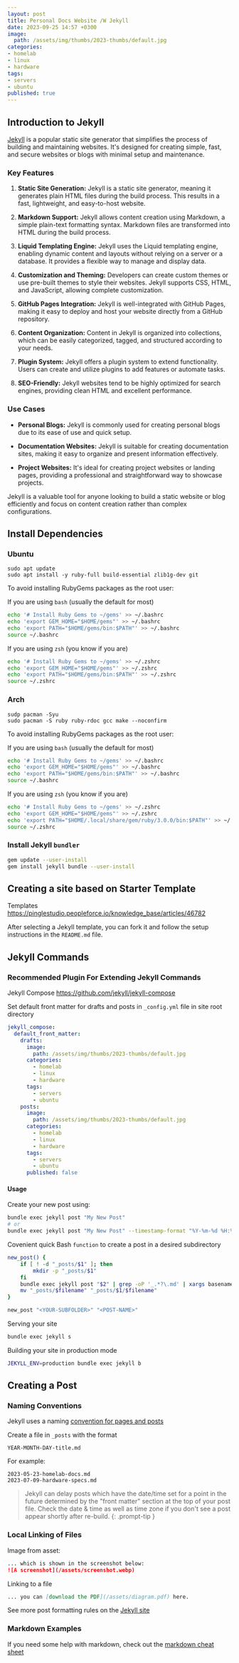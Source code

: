 ```yaml
---
layout: post
title: Personal Docs Website /W Jekyll
date: 2023-09-25 14:57 +0300
image:
  path: /assets/img/thumbs/2023-thumbs/default.jpg
categories:
- homelab
- linux
- hardware
tags:
- servers
- ubuntu
published: true
---
```


## Introduction to Jekyll

[Jekyll](https://jekyllrb.com/) is a popular static site generator that simplifies the process of building and maintaining websites. It's designed for creating simple, fast, and secure websites or blogs with minimal setup and maintenance.

### Key Features

1. **Static Site Generation:**
   Jekyll is a static site generator, meaning it generates plain HTML files during the build process. This results in a fast, lightweight, and easy-to-host website.

2. **Markdown Support:**
   Jekyll allows content creation using Markdown, a simple plain-text formatting syntax. Markdown files are transformed into HTML during the build process.

3. **Liquid Templating Engine:**
   Jekyll uses the Liquid templating engine, enabling dynamic content and layouts without relying on a server or a database. It provides a flexible way to manage and display data.

4. **Customization and Theming:**
   Developers can create custom themes or use pre-built themes to style their websites. Jekyll supports CSS, HTML, and JavaScript, allowing complete customization.

5. **GitHub Pages Integration:**
   Jekyll is well-integrated with GitHub Pages, making it easy to deploy and host your website directly from a GitHub repository.

6. **Content Organization:**
   Content in Jekyll is organized into collections, which can be easily categorized, tagged, and structured according to your needs.

7. **Plugin System:**
   Jekyll offers a plugin system to extend functionality. Users can create and utilize plugins to add features or automate tasks.

8. **SEO-Friendly:**
   Jekyll websites tend to be highly optimized for search engines, providing clean HTML and excellent performance.

### Use Cases

- **Personal Blogs:** Jekyll is commonly used for creating personal blogs due to its ease of use and quick setup.

- **Documentation Websites:** Jekyll is suitable for creating documentation sites, making it easy to organize and present information effectively.

- **Project Websites:** It's ideal for creating project websites or landing pages, providing a professional and straightforward way to showcase projects.

Jekyll is a valuable tool for anyone looking to build a static website or blog efficiently and focus on content creation rather than complex configurations.

## Install Dependencies

### Ubuntu

```shell
sudo apt update
sudo apt install -y ruby-full build-essential zlib1g-dev git
```

To avoid installing RubyGems packages as the root user:

If you are using `bash` (usually the default for most)

```bash
echo '# Install Ruby Gems to ~/gems' >> ~/.bashrc
echo 'export GEM_HOME="$HOME/gems"' >> ~/.bashrc
echo 'export PATH="$HOME/gems/bin:$PATH"' >> ~/.bashrc
source ~/.bashrc
```

If you are using `zsh` (you know if you are)

```bash
echo '# Install Ruby Gems to ~/gems' >> ~/.zshrc
echo 'export GEM_HOME="$HOME/gems"' >> ~/.zshrc
echo 'export PATH="$HOME/gems/bin:$PATH"' >> ~/.zshrc
source ~/.zshrc
```

### Arch

```shell
sudp pacman -Syu
sudo pacman -S ruby ruby-rdoc gcc make --noconfirm
```

To avoid installing RubyGems packages as the root user:

If you are using `bash` (usually the default for most)

```bash
echo '# Install Ruby Gems to ~/gems' >> ~/.bashrc
echo 'export GEM_HOME="$HOME/gems"' >> ~/.bashrc
echo 'export PATH="$HOME/gems/bin:$PATH"' >> ~/.bashrc
source ~/.bashrc
```

If you are using `zsh` (you know if you are)

```bash
echo '# Install Ruby Gems to ~/gems' >> ~/.zshrc
echo 'export GEM_HOME="$HOME/gems"' >> ~/.zshrc
echo 'export PATH="$HOME/.local/share/gem/ruby/3.0.0/bin:$PATH"' >> ~/.zshrc
source ~/.zshrc
```

### Install Jekyll `bundler`

```bash
gem update --user-install
gem install jekyll bundle --user-install
```

## Creating a site based on Starter Template

Templates <https://pinglestudio.peopleforce.io/knowledge_base/articles/46782>

After selecting a Jekyll template, you can fork it and follow the setup instructions in the `README.md` file.

## Jekyll Commands

### Recommended Plugin For Extending Jekyll Commands

Jekyll Compose <https://github.com/jekyll/jekyll-compose>

Set default front matter for drafts and posts in `_config.yml` file in site root directory

```yml
jekyll_compose:
  default_front_matter:
    drafts:
      image:
        path: /assets/img/thumbs/2023-thumbs/default.jpg
      categories:
        - homelab
        - linux
        - hardware
      tags:
        - servers
        - ubuntu
    posts:
      image:
        path: /assets/img/thumbs/2023-thumbs/default.jpg
      categories:
        - homelab
        - linux
        - hardware
      tags:
        - servers
        - ubuntu
      published: false
```

#### Usage

Create your new post using:

```bash
bundle exec jekyll post "My New Post"
# or
bundle exec jekyll post "My New Post" --timestamp-format "%Y-%m-%d %H:%M:%S %z"
```

Covenient quick Bash `function` to create a post in a desired subdirectory

```bash
new_post() {
    if [ ! -d "_posts/$1" ]; then
        mkdir -p "_posts/$1"
    fi
    bundle exec jekyll post "$2" | grep -oP '_.*?\.md' | xargs basename | read filename
    mv "_posts/$filename" "_posts/$1/$filename"
}

new_post "<YOUR-SUBFOLDER>" "<POST-NAME>"
```

Serving your site

```bash
bundle exec jekyll s
```

Building your site in production mode

```bash
JEKYLL_ENV=production bundle exec jekyll b
```
## Creating a Post

### Naming Conventions

Jekyll uses a naming [convention for pages and posts](https://jekyllrb.com/docs/posts/)

Create a file in `_posts` with the format

```file
YEAR-MONTH-DAY-title.md
```

For example:

```file
2023-05-23-homelab-docs.md
2023-07-09-hardware-specs.md
```

> Jekyll can delay posts which have the date/time set for a point in the future determined by the "front matter" section at the top of your post file. Check the date & time as well as time zone if you don't see a post appear shortly after re-build.
{: .prompt-tip }

### Local Linking of Files

Image from asset:

```markdown
... which is shown in the screenshot below:
![A screenshot](/assets/screenshot.webp)
```

Linking to a file

```markdown
... you can [download the PDF](/assets/diagram.pdf) here.
```

See more post formatting rules on the [Jekyll site](https://jekyllrb.com/docs/posts/)

### Markdown Examples

If you need some help with markdown, check out the [markdown cheat sheet](https://www.markdownguide.org/cheat-sheet/)
